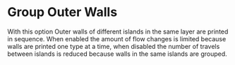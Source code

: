 Group Outer Walls
====
With this option Outer walls of different islands in the same layer are printed in sequence. When enabled the amount of flow changes is limited because walls are printed one type at a time, when disabled the number of travels between islands is reduced because walls in the same islands are grouped.